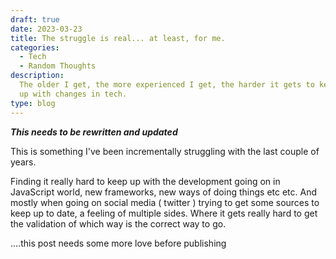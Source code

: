 ```yaml
---
draft: true
date: 2023-03-23
title: The struggle is real... at least, for me.
categories:
  - Tech
  - Random Thoughts
description:
  The older I get, the more experienced I get, the harder it gets to keep
  up with changes in tech.
type: blog
---
```


**_This needs to be rewritten and updated_**

This is something I've been incrementally struggling with the last couple of years.

Finding it really hard to keep up with the development going on in JavaScript world, new frameworks, new ways of doing things etc etc. And mostly when going on social media ( twitter ) trying to get some sources to keep up to date, a feeling of multiple sides. Where it gets really hard to get the validation of which way is the correct way to go.

....this post needs some more love before publishing
